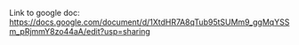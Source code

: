 Link to google doc: https://docs.google.com/document/d/1XtdHR7A8qTub95tSUMm9_ggMqYSSm_pRjmmY8zo44aA/edit?usp=sharing
